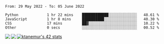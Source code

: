 <!--START_SECTION:waka-->

```text
From: 29 May 2022 - To: 05 June 2022

Python             1 hr 22 mins    ████████████░░░░░░░░░░░░░   48.61 %
JavaScript         1 hr 8 mins     ██████████░░░░░░░░░░░░░░░   40.30 %
CSS                17 mins         ██▓░░░░░░░░░░░░░░░░░░░░░░   10.22 %
Other              0 secs          ░░░░░░░░░░░░░░░░░░░░░░░░░   00.52 %
```

<!--END_SECTION:waka-->
<a href="https://github.com/anuraghazra/github-readme-stats">
  <img align="left" src="https://github-readme-stats.vercel.app/api?username=Tanesan&count_private=true&show_icons=true" />
<img align="left" src="https://github-readme-stats.vercel.app/api/top-langs/?username=Tanesan" />
</a>

[![ktanemur's 42 stats](https://badge42.vercel.app/api/v2/cl1wslf6s002109l771rng2w8/stats?cursusId=21&coalitionId=62)](https://github.com/JaeSeoKim/badge42)
